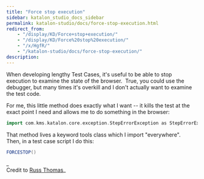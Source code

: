 ```yaml
---
title: "Force stop execution" 
sidebar: katalon_studio_docs_sidebar
permalink: katalon-studio/docs/force-stop-execution.html 
redirect_from:
    - "/display/KD/Force+stop+execution/"
    - "/display/KD/Force%20stop%20execution/"
    - "/x/HgfR/"
    - "/katalon-studio/docs/force-stop-execution/"
description: 
---
```

When developing lengthy Test Cases, it's useful to be able to stop execution to examine the state of the browser.  True, you could use the debugger, but many times it's overkill and I don't actually want to examine the test code.  
  
For me, this little method does exactly what I want -- it kills the test at the exact point I need and allows me to do something in the browser:

```groovy
import com.kms.katalon.core.exception.StepErrorException as StepErrorException...public class mytools {  static void FORCESTOP() {    throw new StepErrorException("FORCEDSTOP")  } ...}
```

That method lives a keyword tools class which I import "everywhere".  Then, in a test case script I do this:

```groovy
FORCESTOP()
```

_  
Credit to [Russ Thomas](https://forum.katalon.com/discussion/7482/tip-forcestop)_